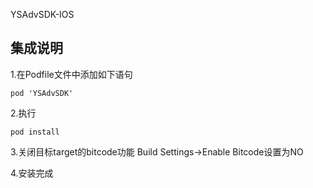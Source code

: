 YSAdvSDK-IOS

## 集成说明

1.在Podfile文件中添加如下语句
  ```
  pod 'YSAdvSDK'
  ```
2.执行
  ```
  pod install
  ```
3.关闭目标target的bitcode功能
  Build Settings->Enable Bitcode设置为NO
  
4.安装完成
